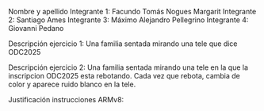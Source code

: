 Nombre y apellido 
Integrante 1: Facundo Tomás Nogues Margarit
Integrante 2: Santiago Ames
Integrante 3: Máximo Alejandro Pellegrino
Integrante 4: Giovanni Pedano


Descripción ejercicio 1: Una familia sentada mirando una tele que dice ODC2025


Descripción ejercicio 2: Una familia sentada mirando una tele en la que la inscripcion ODC2025
esta rebotando. Cada vez que rebota, cambia de color y aparece ruido blanco en la tele.


Justificación instrucciones ARMv8:
